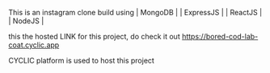 This is an instagram clone
build using 
 | MongoDB |
 | ExpressJS |
 | ReactJS |
 | NodeJS |
 
this the hosted LINK for this project, do check it out
   https://bored-cod-lab-coat.cyclic.app    
    
CYCLIC platform is used to host this project
